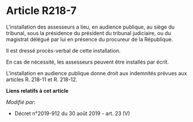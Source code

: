 # Article R218-7

L'installation des assesseurs a lieu, en audience publique, au siège du tribunal, sous la présidence du président du tribunal
judiciaire, ou du magistrat délégué par lui en présence du procureur de la République.

Il est dressé procès-verbal de cette installation.

En cas de nécessité, les assesseurs peuvent être installés par écrit.

L'installation en audience publique donne droit aux indemnités prévues aux articles R. 218-11 et R. 218-12.

**Liens relatifs à cet article**

_Modifié par_:

  - Décret n°2019-912 du 30 août 2019 - art. 23 (V)
